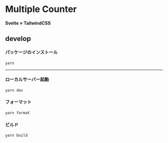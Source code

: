 # Multiple Counter
**Svelte × TailwindCSS**

## develop
#### パッケージのインストール
````
yarn
````
***
#### ローカルサーバー起動
````
yarn dev
````
#### フォーマット
````
yarn format
````
#### ビルド
````
yarn build
````